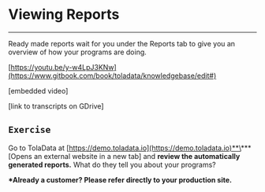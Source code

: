 # Viewing Reports

---

Ready made reports wait for you under the Reports tab to give you an overview of how your programs are doing.

[https://youtu.be/y-w4LpJ3KNw](https://www.gitbook.com/book/toladata/knowledgebase/edit#)

\[embedded video\]

\[link to transcripts on GDrive\]

## `Exercise`

Go to TolaData at [https://demo.toladata.io](https://demo.toladata.io)**\*** \[Opens an external website in a new tab\] and **review the automatically generated reports.** What do they tell you about your programs?

**\*Already a customer? Please refer directly to your production site.**

## 

## 



